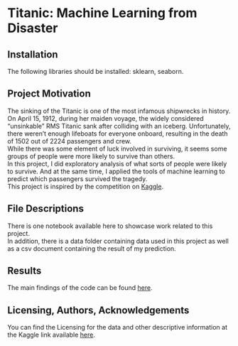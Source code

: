# Titanic: Machine Learning from Disaster
## Installation
The following libraries should be installed: sklearn, seaborn.

## Project Motivation
The sinking of the Titanic is one of the most infamous shipwrecks in history.\
On April 15, 1912, during her maiden voyage, the widely considered “unsinkable” RMS Titanic sank after colliding with an iceberg. Unfortunately, there weren’t enough lifeboats for everyone onboard, resulting in the death of 1502 out of 2224 passengers and crew.\
While there was some element of luck involved in surviving, it seems some groups of people were more likely to survive than others.\
In this project, I did exploratory analysis of what sorts of people were likely to survive. And at the same time, I applied the tools of machine learning to predict which passengers survived the tragedy.\
This project is inspired by the competition on [Kaggle](https://www.kaggle.com/c/titanic/overview).

## File Descriptions
There is one notebook available here to showcase work related to this project.\
In addition, there is a data folder containing data used in this project as well as a csv document containing the result of my prediction.

## Results
The main findings of the code can be found [here](https://medium.com/@yuhui6yin/titanic-machine-learning-from-disaster-aa32b81eda7c).

## Licensing, Authors, Acknowledgements
You can find the Licensing for the data and other descriptive information at the Kaggle link available [here](https://www.kaggle.com/c/titanic/data). 
